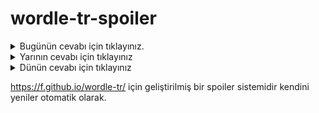 # wordle-tr-spoiler

<details>
  <summary>Bugünün cevabı için tıklayınız.</summary>
  <br>
    <b> gayri </b>
</details>

<details>
  <summary>Yarının cevabı için tıklayınız</summary>
  <br>
   <b> meles </b>
</details>

<details>
  <summary>Dünün cevabı için tıklayınız </summary>
  <br>
  <b> frenk </b>
</details>

https://f.github.io/wordle-tr/ için geliştirilmiş bir spoiler sistemidir kendini yeniler otomatik olarak.

